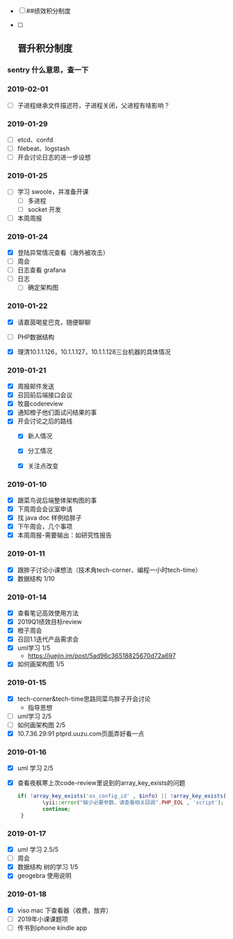  - [ ] ##绩效积分制度

 - [ ] ## 晋升积分制度

### sentry 什么意思，查一下

### 2019-02-01

- [ ] 子进程继承文件描述符，子进程关闭，父进程有啥影响？

### 2019-01-29

- [ ] etcd、confd
- [ ] filebeat、logstash
- [ ] 开会讨论日志的进一步设想

### 2019-01-25

- [ ] 学习 swoole，并准备开课
  - [ ] 多进程
  - [ ] socket 开发
- [ ] 本周周报

### 2019-01-24

- [x] 登陆异常情况查看（海外被攻击）
- [ ] 周会
- [ ] 日志查看  grafana
- [ ] 日志
  - [ ] 确定架构图

### 2019-01-22

- [x] 请嘉茵喝星巴克，随便聊聊
- [ ] PHP数据结构
- [x] 理清10.1.1.126，10.1.1.127，10.1.1.128三台机器的具体情况



### 2019-01-21

- [x] 周报邮件发送
- [x] 召回前后端接口会议
- [x] 牧晨codereview
- [x] 通知橙子他们面试问结果的事
- [x] 开会讨论之后的路线
  - [x] 新人情况
  - [x] 分工情况
  - [x] 关注点改变



### 2019-01-10

- [x] 跟菜鸟说后端整体架构图的事
- [x] 下周周会会议室申请
- [x] 找 java doc 样例给胖子
- [x] 下午周会，几个事项
- [x] 本周周报-需要输出：如研究性报告

### 2019-01-11
- [x] 跟胖子讨论小课想法（技术角tech-corner、编程一小时tech-time）
- [x] 数据结构 1/10

### 2019-01-14

- [x] 查看笔记高效使用方法
- [x] 2019Q1绩效目标review
- [x] 橙子周会
- [x] 召回1.1迭代产品需求会
- [x] uml学习 1/5 
  - https://juejin.im/post/5ad96c36518825670d72a697
- [x] 如何画架构图 1/5

### 2019-01-15

- [x] tech-corner&tech-time思路同菜鸟胖子开会讨论
  - 指导思想
- [ ] uml学习 2/5
- [ ] 如何画架构图 2/5
- [x] 10.7.36.29:91  ptprd.uuzu.com页面弄好看一点

### 2019-01-16

- [x] uml 学习 2/5
- [x] 查看夜枫寒上次code-review里说到的array_key_exists的问题

    ```php
    if( !array_key_exists('os_config_id' , $info) || !array_key_exists('game_id' , $info) || !array_key_exists('active_num' , $info) || !array_key_exists('receive' , $info) || !array_key_exists('osdk_game_id' , $info) ){
            \yii::error("缺少必要参数，请查看相关回调".PHP_EOL , 'script');
            continue;
     }
    ```

### 2019-01-17

- [x] uml 学习 2.5/5
- [ ] 周会
- [x] 数据结构 树的学习 1/5
- [x] geogebra 使用说明

### 2019-01-18

- [x] viso mac 下查看器（收费，放弃）
- [ ] 2019年小课课题项
- [ ] 传书到iphone kindle app